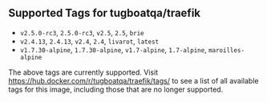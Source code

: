 ## Supported Tags for tugboatqa/traefik

* `v2.5.0-rc3`, `2.5.0-rc3`, `v2.5`, `2.5`, `brie`
* `v2.4.13`, `2.4.13`, `v2.4`, `2.4`, `livarot`, `latest`
* `v1.7.30-alpine`, `1.7.30-alpine`, `v1.7-alpine`, `1.7-alpine`, `maroilles-alpine`

The above tags are currently supported. Visit https://hub.docker.com/r/tugboatqa/traefik/tags/ to see a list of all available tags for this image, including those that are no longer supported.
